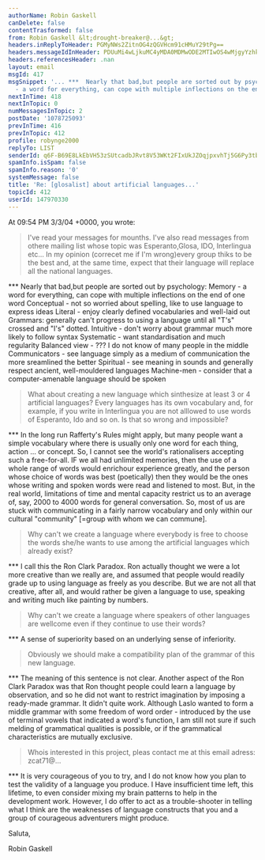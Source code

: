 ```yaml
---
authorName: Robin Gaskell
canDelete: false
contentTrasformed: false
from: Robin Gaskell &lt;drought-breaker@...&gt;
headers.inReplyToHeader: PGMyNWs2ZitnOG4zQGVHcm91cHMuY29tPg==
headers.messageIdInHeader: PDUuMi4wLjkuMC4yMDA0MDMwODE2MTIwOS4wMjgyYzhkMEBwYWNpZmljLm5ldC5hdT4=
headers.referencesHeader: .nan
layout: email
msgId: 417
msgSnippet: '... ***  Nearly that bad,but people are sorted out by psychology: Memory
  - a word for everything, can cope with multiple inflections on the end of one word '
nextInTime: 418
nextInTopic: 0
numMessagesInTopic: 2
postDate: '1078725093'
prevInTime: 416
prevInTopic: 412
profile: robynge2000
replyTo: LIST
senderId: q6F-B69E8LkEbVH53zSUtcadbJRvt8V53WKt2FIxUkJZOqjpxvhTj5G6Py3tbishscWqz5J2Ai2_PLC6HNVEchJIYjxRFVx3jfoVlDTT_z4xYhos3w
spamInfo.isSpam: false
spamInfo.reason: '0'
systemMessage: false
title: 'Re: [glosalist] about artificial languages...'
topicId: 412
userId: 147970330
---
```


At 09:54 PM 3/3/04 +0000, you wrote:

>I've read your messages for mounths. I've also read messages from
>othere mailing list whose topic was Esperanto,Glosa, IDO, Interlingua
>etc...
>In my opinion (correcet me if I'm wrong)every group thiks to be the best
>and, at the same time, expect that their language will replace all the
>national languages.

***  Nearly that bad,but people are sorted out by psychology:
          Memory - a word for everything, can cope with multiple 
inflections on the end of one word
          Conceptual - not so worried about spelling, like to use language 
to express ideas
          Literal - enjoy clearly defined vocabularies and well-laid out 
Grammars: generally can't progress to using a language until all "T's" 
crossed and "I's" dotted.
          Intuitive - don't worry about grammar much more likely to follow 
syntax
          Systematic - want standardisation and much regularity
          Balanced view -   ???   I do not know of many people in the middle
          Communicators - see language simply as a medium of communication 
the more sreamlined the better
          Spiritual - see meaning in sounds and generally respect ancient, 
well-mouldered languages
          Machine-men - consider that a computer-amenable language should 
be spoken

>What about creating a new language which sinthesize at least 3 or 4
>artificial languages?
>Every languages has its own vocabulary and, for example, if you write
>in Interlingua you are not alllowed to use words of Esperanto, Ido and
>so on. Is that so wrong and impossible?

***  In the long run Rafferty's Rules might apply, but many people want a 
simple vocabulary where there is usually only one word for each thing, 
action ... or concept.  So, I cannot see the world's rationalisers 
accepting such a free-for-all.  IF we all had unlimited memories, then the 
use of a whole range of words would enrichour experience greatly, and the 
person whose choice of words was best (poetically) then they would be the 
ones whose writing and spoken words were read and listened to most.
       But, in the real world, limitations of time and mental capacity 
restrict us to an average of, say, 2000 to 4000 words for general 
conversation.  So, most of us are stuck with communicating in a fairly 
narrow vocabulary and only within our cultural "community" [=group with 
whom we can commune].

>Why can't we create a language where everybody is free to choose the
>words  she/he wants to use among the artificial languages which
>already exist?

***  I call this the Ron Clark Paradox.
       Ron actually thought we were a lot more creative than we really are, 
and assumed that people would readily grade up to using language as freely 
as you describe.  But we are not all that creative, after all, and would 
rather be given a language to use, speaking and writing much like painting 
by numbers.

>Why can't we create a language where speakers of other languages are
>wellcome even if they continue to use their words?

***  A sense of superiority based on an underlying sense of inferiority.

>Obviously we should make a compatibility plan of the grammar of this
>new language.

***  The meaning of this sentence is not clear.
       Another aspect of the Ron Clark Paradox was that Ron thought people 
could learn a language by observation, and so he did not want to restrict 
imagination by imposing a ready-made grammar.  It didn't quite work.
      Although Laslo wanted to form a middle grammar with some freedom of 
word order - introduced by the use of terminal vowels that indicated a 
word's function, I am still not sure if such melding of grammatical 
qualities is possible, or if the grammatical characteristics are mutually 
exclusive.

>Whois interested in this project, pleas contact me at this email
>adress: zcat71@...

***  It is very courageous of you to try, and I do not know how you plan to 
test the validity of a language you produce.  I Have insufficient time 
left, this lifetime, to even consider mixing my brain patterns to help in 
the development work.
       However, I do offer to act as a trouble-shooter in telling what I 
think are the weaknesses of language constructs that you and a group of 
courageous adventurers might produce.

Saluta,

Robin Gaskell 




